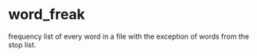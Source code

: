 # word_freak
frequency list of every word in a file with the exception of words from the stop list.
